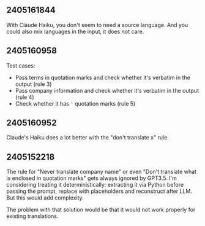 ## 2405161844

With Claude Haiku, you don't seem to need a source language.
And you could also mix languages in the input, it does not care.

## 2405160958

Test cases:

- Pass terms in quotation marks and check whether it's verbatim in the output (rule 3)
- Pass company information and check whether it's verbatim in the output (rule 4)
- Check whether it has `'` quotation marks (rule 5)

## 2405160952

Claude's Haiku does a lot better with the "don't translate x" rule.


## 2405152218

The rule for "Never translate company name" or even "Don't translate what is enclosed in quotation marks" gets always ignored by GPT3.5.
I'm considering treating it deterministically: extracting it via Python before passing the prompt, replace with placeholders and reconstruct after LLM.
But this would add complexity.

The problem with that solution would be that it would not work properly for existing translations.
